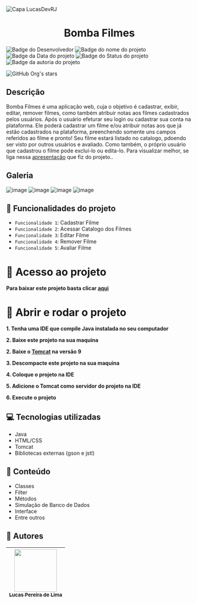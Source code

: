 ![Capa LucasDevRJ](https://github.com/LucasDevRJ/bomba-filmes/assets/95040236/99224e66-75ac-4a7c-92ea-b6ebdfc50c88)

<h1 align="center">Bomba Filmes</h1>

![Badge do Desenvolvedor](https://img.shields.io/badge/Desenvolvedor-LucasDevRJ-%23000000)
![Badge do nome do projeto](https://img.shields.io/badge/Projeto-Bomba_Filmes-%23000000)
![Badge da Data do projeto](https://img.shields.io/badge/Data-07/2023-%23000000)
![Badge do Status do projeto](https://img.shields.io/badge/Status-Finalizado-%23000000)
![Badge da autoria do projeto](https://img.shields.io/badge/Autoral-Sim-%23000000)

![GitHub Org's stars](https://img.shields.io/github/stars/LucasDevRJ?style=social)

## Descrição

Bomba Filmes é uma aplicação web, cuja o objetivo é cadastrar, exibir, editar, remover filmes, como também atribuir notas aos filmes cadastrados pelos usuários. Após o usuário efeturar seu login ou cadastrar sua conta na plataforma. Ele poderá cadastrar um filme e/ou atribuir notas aos que já estão cadastrados na plataforma, preenchendo somente uns campos referidos ao filme e pronto! Seu filme estará listado no catalogo, pdoendo ser visto por outros usuários e avaliado. Como também, o próprio usuário que cadastrou o filme pode excluí-lo ou edita-lo. Para visualizar melhor, se liga nessa [apresentação](https://www.linkedin.com/posts/lucas-pereira-de-lima-programador_java-jsp-servlet-activity-7124875025286934528-QwU7?utm_source=share&utm_medium=member_desktop) que fiz do projeto..

## Galeria
![image](https://github.com/LucasDevRJ/bomba-filmes/assets/95040236/1981e816-d1a8-4b38-b2ef-d6c087caf832)
![image](https://github.com/LucasDevRJ/bomba-filmes/assets/95040236/26e905e9-e02a-4850-84da-057c96686036)
![image](https://github.com/LucasDevRJ/bomba-filmes/assets/95040236/4d5c5dfd-72a7-400f-926c-a47a1514ba47)
![image](https://github.com/LucasDevRJ/bomba-filmes/assets/95040236/3a6e4533-aaea-49d5-b8ab-db8b8474e929)

## :hammer: Funcionalidades do projeto

- `Funcionalidade 1`: Cadastrar Filme
- `Funcionalidade 2`: Acessar Catalogo dos Filmes
- `Funcionalidade 3`: Editar Filme
- `Funcionalidade 4`: Remover Filme
- `Funcionalidade 5`: Avaliar Filme

# :file_folder: Acesso ao projeto

**Para baixar este projeto basta clicar [aqui](https://github.com/LucasDevRJ/bomba-filmes/files/13697651/bomba-filmes-main.zip)**

# :open_file_folder: Abrir e rodar o projeto

**1. Tenha uma IDE que compile Java instalada no seu computador** 

**2. Baixe este projeto na sua maquina** 

**2. Baixe o [Tomcat](https://tomcat.apache.org/download-90.cgi) na versão 9** 

**3. Descompacte este projeto na sua maquina** 

**4. Coloque o projeto na IDE** 

**5. Adicione o Tomcat como servidor do projeto na IDE** 

**6. Execute o projeto** 

## :computer: Tecnologias utilizadas

- Java
- HTML/CSS
- Tomcat
- Bibliotecas externas (gson e jstl)

## :bookmark_tabs: Conteúdo

- Classes
- Filter
- Métodos
- Simulação de Banco de Dados
- Interface
- Entre outros

## :raising_hand: Autores

| [<img src="https://avatars.githubusercontent.com/u/95040236?v=4" width=115><br><sub>Lucas Pereira de Lima</sub>](https://github.com/LucasDevRJ)
| :---: |
